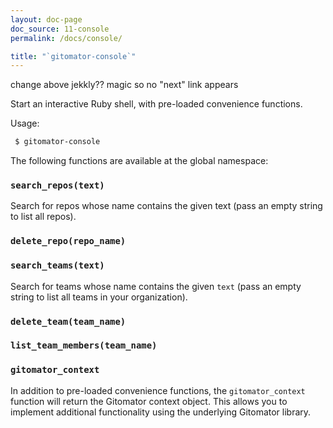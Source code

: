 ```yaml
---
layout: doc-page
doc_source: 11-console
permalink: /docs/console/

title: "`gitomator-console`"
---
```


change above jekkly?? magic so no "next" link appears 

Start an interactive Ruby shell, with pre-loaded convenience functions.

Usage:

```sh
 $ gitomator-console
```

The following functions are available at the global namespace:

### `search_repos(text)`

Search for repos whose name contains the given text (pass an empty string to list all repos).

### `delete_repo(repo_name)`


### `search_teams(text)`

Search for teams whose name contains the given `text` (pass an empty string to list all teams in your organization).

### `delete_team(team_name)`

### `list_team_members(team_name)`

### `gitomator_context`

In addition to pre-loaded convenience functions, the `gitomator_context` function will return the Gitomator context object.
This allows you to implement additional functionality using the underlying Gitomator library.

